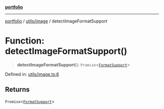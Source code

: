[**portfolio**](../../../README.md)

***

[portfolio](../../../modules.md) / [utils/image](../README.md) / detectImageFormatSupport

# Function: detectImageFormatSupport()

> **detectImageFormatSupport**(): `Promise`\<[`FormatSupport`](../interfaces/FormatSupport.md)\>

Defined in: [utils/image.ts:6](https://github.com/tnorlund/Portfolio/blob/a18583ee921f6a4fb101dcba418904f87a60b395/portfolio/utils/image.ts#L6)

## Returns

`Promise`\<[`FormatSupport`](../interfaces/FormatSupport.md)\>
